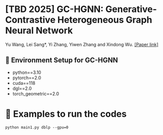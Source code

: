 # [TBD 2025] GC-HGNN: Generative-Contrastive Heterogeneous Graph Neural Network
Yu Wang, Lei Sang*, Yi Zhang,  Yiwen Zhang and Xindong Wu. [[Paper link]](https://ieeexplore.ieee.org/document/11003807)

## 🧰 Environment Setup for GC-HGNN
- python==3.10
- pytorch==2.0
- cuda==118
- dgl==2.0
- torch_geometric==2.0
  
# 🚀 Examples to run the codes
```
python main1.py dblp --gpu=0
```

